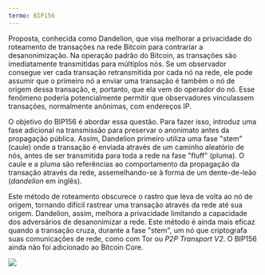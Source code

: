 ```yaml
---
termo: BIP156
---
```


Proposta, conhecida como Dandelion, que visa melhorar a privacidade do roteamento de transações na rede Bitcoin para contrariar a desanonimização. Na operação padrão do Bitcoin, as transações são imediatamente transmitidas para múltiplos nós. Se um observador consegue ver cada transação retransmitida por cada nó na rede, ele pode assumir que o primeiro nó a enviar uma transação é também o nó de origem dessa transação, e, portanto, que ela vem do operador do nó. Esse fenômeno poderia potencialmente permitir que observadores vinculassem transações, normalmente anônimas, com endereços IP.

O objetivo do BIP156 é abordar essa questão. Para fazer isso, introduz uma fase adicional na transmissão para preservar o anonimato antes da propagação pública. Assim, Dandelion primeiro utiliza uma fase "stem" (caule) onde a transação é enviada através de um caminho aleatório de nós, antes de ser transmitida para toda a rede na fase "fluff" (pluma). O caule e a pluma são referências ao comportamento da propagação da transação através da rede, assemelhando-se à forma de um dente-de-leão (*dandelion* em inglês).

Este método de roteamento obscurece o rastro que leva de volta ao nó de origem, tornando difícil rastrear uma transação através da rede até sua origem. Dandelion, assim, melhora a privacidade limitando a capacidade dos adversários de desanonimizar a rede. Este método é ainda mais eficaz quando a transação cruza, durante a fase "stem", um nó que criptografa suas comunicações de rede, como com Tor ou *P2P Transport V2*. O BIP156 ainda não foi adicionado ao Bitcoin Core.

![](../../dictionnaire/assets/36.png)